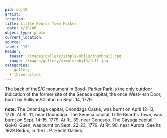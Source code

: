 ```yaml
---
pid: obj19
artist:
location:
title: Little Beards Town Marker
_date: 6/10/06
object_type: photo
current_location:
source:
label: '19'
header:
  teaser: /images/gallery/simple/obj19/thumbnail.jpg
  image: /images/gallery/simple/obj19/full.jpg
categories:
  - gallery
  - three-cities
---
```

The back of theS/C monument in Boyd- Parker Park is the only outdoor indication of the former site of the Seneca capital, the once West- ern Door, burnt by Sullivan/Clinton on Sept. 14, 1779.

**note:**
The Onondaga capital, Onondaga Castle, was burnt on April 12-13, 1779. At Rt. 11, near Onondaga. The Seneca capital, Little Beard's Town, was burnt on Sept. 14-15, 1779. At Rt. 39, near Geneseo. The Cayuga capital, Goi-O-Guen, was burnt on Sept. 22-23, 1779. At Rt. 90, near Aurora. See its 1929 Redux, in the L. P. Hecht Gallery.
